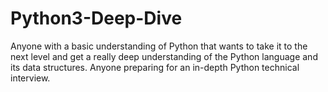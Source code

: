 # Python3-Deep-Dive
Anyone with a basic understanding of Python that wants to take it to the next level and get a really deep understanding of the Python language and its data structures. Anyone preparing for an in-depth Python technical interview.
